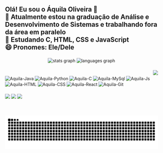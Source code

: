 <h2 align="left">Olá! Eu sou o Áquila Oliveira 👋
  <br>🔭 Atualmente estou na graduação de Análise e Desenvolvimento de Sistemas e trabalhando fora da área em paralelo
  <br>🌱 Estudando C, HTML, CSS e JavaScript
  <br>😄 Pronomes: Ele/Dele</h2>

###

<div align="center">
  <img src="https://github-readme-stats.vercel.app/api?username=AquilaOliveira&hide_title=false&hide_rank=false&show_icons=true&include_all_commits=true&count_private=true&disable_animations=false&theme=dracula&locale=en&hide_border=false" height="150" alt="stats graph"  />
  <img src="https://github-readme-stats.vercel.app/api/top-langs?username=AquilaOliveira&locale=en&hide_title=false&layout=compact&card_width=320&langs_count=5&theme=dracula&hide_border=false" height="150" alt="languages graph"  />
</div>

###

<img align="right" height="150" src="https://media2.giphy.com/media/1oBwBVLGoLteCP2kyD/giphy.webp?cid=790b7611lfpn29w92hytnsghr0f6kd3n4ciyivbigqo2nnbq&ep=v1_gifs_search&rid=giphy.webp&ct=g"  />

###

<div style="display: inline_block"><br>
  <img align="center" alt="Aquila-Java" height="30" width="40" src="https://cdn.jsdelivr.net/gh/devicons/devicon@latest/icons/java/java-original.svg" />
  <img align="center" alt="Aquila-Python" height="30" width="40" src="https://cdn.jsdelivr.net/gh/devicons/devicon@latest/icons/python/python-plain.svg" />
  <img align="center" alt="Aquila-C" height="30" width="40" src="https://cdn.jsdelivr.net/gh/devicons/devicon@latest/icons/c/c-plain.svg" />
  <img align="center" alt="Aquila-MySql" height="30" width="40" src="https://cdn.jsdelivr.net/gh/devicons/devicon@latest/icons/mysql/mysql-original.svg" />
  <img align="center" alt="Aquila-Js" height="30" width="40" src="https://cdn.jsdelivr.net/gh/devicons/devicon@latest/icons/javascript/javascript-plain.svg" />
  <img align="center" alt="Aquila-HTML" height="30" width="40" src="https://cdn.jsdelivr.net/gh/devicons/devicon@latest/icons/html5/html5-plain.svg" />
  <img align="center" alt="Aquila-CSS" height="30" width="40" src="https://cdn.jsdelivr.net/gh/devicons/devicon@latest/icons/css3/css3-plain.svg" />
  <img align="center" alt="Aquila-React" height="30" width="40" src="https://cdn.jsdelivr.net/gh/devicons/devicon@latest/icons/react/react-original.svg" />
  <img align="center" alt="Aquila-Git" height="30" width="40" src="https://cdn.jsdelivr.net/gh/devicons/devicon@latest/icons/git/git-plain.svg" />
          
          
    
</div>

###

<div> 
  
  <a href = "https://www.instagram.com/aquila_oliveira__" target="_blank"><img src="https://img.shields.io/badge/-Instagram-%23E4405F?style=for-the-badge&logo=instagram&logoColor=white" target="_blank"></a>
  <a href = "mailto:contatoraquila348oliveira@gmail.com"><img src="https://img.shields.io/badge/-Gmail-%23333?style=for-the-badge&logo=gmail&logoColor=white" target="_blank"></a>
  <a href = "https://www.linkedin.com/in/%C3%A1quila-oliveira-1a043a266/" target="_blank"><img src="https://img.shields.io/badge/-LinkedIn-%230077B5?style=for-the-badge&logo=linkedin&logoColor=white" target="_blank"></a> 
  
</div>


<br clear="both">

<picture align="center">
  <source media="(prefers-color-scheme: dark)" srcset="https://raw.githubusercontent.com/AquilaOliveira/AquilaOliveira/output/github-contribution-grid-snake-dark.svg">
  <source media="(prefers-color-scheme: light)" srcset="https://raw.githubusercontent.com/AquilaOliveira/AquilaOliveira/output/github-contribution-grid-snake-dark.svg">
  <img align="center" alt="github contribution grid snake animation" src="https://raw.githubusercontent.com/AquilaOliveira/AquilaOliveira/output/github-contribution-grid-snake.svg">
</picture>

###
